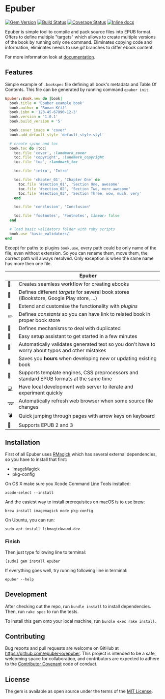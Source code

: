 # Epuber

[![Gem Version](https://badge.fury.io/rb/epuber.svg)](http://badge.fury.io/rb/epuber) [![Build Status](https://github.com/epuber-io/epuber/actions/workflows/tests.yml/badge.svg)](https://github.com/epuber-io/epuber/actions) [![Coverage Status](https://coveralls.io/repos/epuber-io/epuber/badge.svg?branch=master&service=github)](https://coveralls.io/github/epuber-io/epuber?branch=master) [![Inline docs](https://inch-ci.org/github/epuber-io/epuber.svg?branch=master)](https://inch-ci.org/github/epuber-io/epuber)

Epuber is simple tool to compile and pack source files into EPUB format. Offers to define multiple "targets" which allows to create multiple versions of the book by running only one command. Eliminates copying code and information, eliminates needs to use _git_ branches to differ ebook content.

For more information look at [documentation](./docs/README.md).

## Features

Simple example of `.bookspec` file defining all book's metadata and Table Of Contents. This file can be generated by running command `epuber init`.

```ruby
Epuber::Book.new do |book|
  book.title = 'Epuber example book'
  book.author = 'Roman Kříž'
  book.isbn = '123-45-67890-12-3'
  book.version = '1.0.1'
  book.build_version = '5'

  book.cover_image = 'cover'
  book.add_default_style 'default_style.styl'

  # create spine and toc
  book.toc do |toc|
    toc.file 'cover', :landmark_cover
    toc.file 'copyright', :landmark_copyright
    toc.file 'toc', :landmark_toc

    toc.file 'intro', 'Intro'

    toc.file 'chapter_01', 'Chapter One' do
      toc.file '#section_01', 'Section One, awesome'
      toc.file '#section_02', 'Section Two, more awesome'
      toc.file '#section_03', 'Section Three, wow, much, very'
    end

    toc.file 'conclusion', 'Conclusion'

    toc.file 'footnotes', 'Footnotes', linear: false
  end

  # load basic validators folder with ruby scripts
  book.use 'basic_validators/'
end
```

Except for paths to plugins `book.use`, every path could be only name of the file, even without extension. So you can rename them, move them, the correct path will always resolved. Only exception is when the same name has more then one file.

|                 | Epuber                                                                                           |
|-----------------|------------------------------------------------------------------------------------------------- |
|:book:           | Creates seamless workflow for creating ebooks                                                    |
|:monorail:       | Defines different _targets_ for several book stores (iBookstore, Google Play store, ...)         |
|:wrench:         | Extend and customise the functionality with _plugins_                                            |
|:pencil2:        | Defines _constants_ so you can have link to related book in proper book store                    |
|:pencil:         | Defines mechanisms to deal with duplicated                                                       |
|:tophat:         | Easy setup assistant to get started in a few minutes                                             |
|:ghost:          | Automatically validates generated text so you don't have to worry about typos and other mistakes |
|:rocket:         | Saves you **hours** when developing new or updating existing book                                |
|:page_with_curl: | Supports template engines, CSS preprocessors and standard EPUB formats at the same time          |
|:computer:       | Have local development web server to iterate and experiment quickly                              |
|:loop:           | Automatically refresh web browser when some source file changes                                  |
|:bomb:           | Quick jumping through pages with arrow keys on keyboard                                          |
|:closed_book:    | Supports EPUB 2 and 3                                                                            |


## Installation

First of all Epuber uses [RMagick](https://github.com/rmagick/rmagick) which has several external dependencies, so you have to install that first:

- ImageMagick
- pkg-config

On OS X make sure you Xcode Command Line Tools installed:

    xcode-select --install

And the easiest way to install prerequisites on macOS is to use [brew](http://brew.sh):

    brew install imagemagick node pkg-config

On Ubuntu, you can run:

    sudo apt install libmagickwand-dev


### Finish

Then just type following line to terminal:

    [sudo] gem install epuber

If everything goes well, try running following line in terminal:

    epuber --help


## Development

After checking out the repo, run `bundle install` to install dependencies. Then, run `rake spec` to run the tests.

To install this gem onto your local machine, run `bundle exec rake install`.


## Contributing

Bug reports and pull requests are welcome on GitHub at https://github.com/epuber-io/epuber. This project is intended to be a safe, welcoming space for collaboration, and contributors are expected to adhere to the [Contributor Covenant](https://www.contributor-covenant.org/) code of conduct.


## License

The gem is available as open source under the terms of the [MIT License](./LICENSE.txt).
